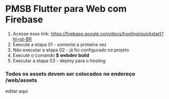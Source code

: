 # PMSB Flutter para Web com Firebase

1. Acesse esse link: https://firebase.google.com/docs/hosting/quickstart?hl=pt-BR
2. Execute a etapa 01 - somente a primeira vez
3. Não executar a etapa 02 - já foi configurado no projeto
4. Execute o comando **$ webdev build**
5. Executar a etapa 03 - deploy para o hosting

### Todos os assets devem ser colocados no endereço /web/assets
editar aqui